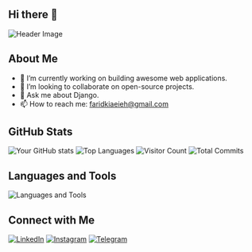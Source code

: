 ## Hi there 👋

![Header Image](https://wallpapercave.com/wp/wp2150006.png)

## About Me

- 🔭 I’m currently working on building awesome web applications.
- 👯 I’m looking to collaborate on open-source projects.
- 💬 Ask me about Django.
- 📫 How to reach me: [faridkiaeieh@gmail.com](mailto:faridkiaeieh@gmail.com)

## GitHub Stats

![Your GitHub stats](https://github-readme-stats.vercel.app/api?username=faridkia&show_icons=true&theme=radical)
![Top Languages](https://github-readme-stats.vercel.app/api/top-langs/?username=faridkia&layout=compact&theme=radical)
![Visitor Count](https://visitor-badge.glitch.me/badge?page_id=faridkia)
![Total Commits](https://github-readme-stats.vercel.app/api?username=faridkia&count_private=true&show_icons=true&hide_title=true&include_all_commits=true&theme=radical)



## Languages and Tools

![Languages and Tools](https://skillicons.dev/icons?i=python,js,html,css,django,postgresql,mysql,git,github,vscode,redis,docker,linux)


## Connect with Me

[![LinkedIn](https://img.shields.io/badge/LinkedIn-blue?style=for-the-badge&logo=linkedin)](https://www.linkedin.com/in/faridkiaeieh)
[![Instagram](https://img.shields.io/badge/Instagram-C13584?style=for-the-badge&logo=instagram&logoColor=white)](https://instagram.com/faridkiaei_)
[![Telegram](https://img.shields.io/badge/Telegram-2CA5E0?style=for-the-badge&logo=telegram&logoColor=white)](https://t.me/faridkiaei)
<!--
**faridkia/faridkia** is a ✨ _special_ ✨ repository because its `README.md` (this file) appears on your GitHub profile.

Here are some ideas to get you started:

- 🔭 I’m currently working on ...
- 🌱 I’m currently learning ...
- 👯 I’m looking to collaborate on ...
- 🤔 I’m looking for help with ...
- 💬 Ask me about ...
- 📫 How to reach me: ...
- 😄 Pronouns: ...
- ⚡ Fun fact: ...
-->
